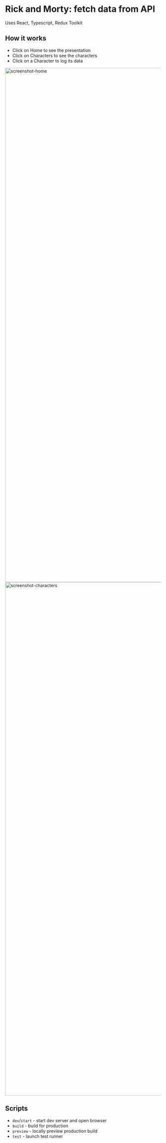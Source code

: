 # Rick and Morty: fetch data from API

Uses React, Typescript, Redux Toolkit

## How it works

- Click on Home to see the presentation
- Click on Characters to see the characters
- Click on a Character to log its data

<img width="1664" alt="screenshot-home" src="https://github.com/GregoryJego/Rick-Morty/assets/56254194/7f2ba778-2db0-4348-ab57-ec1a9bbc410f">
<img width="1661" alt="screenshot-characters" src="https://github.com/GregoryJego/Rick-Morty/assets/56254194/3f3bd895-e727-4af9-8880-448c5e193ebd">

## Scripts

- `dev`/`start` - start dev server and open browser
- `build` - build for production
- `preview` - locally preview production build
- `test` - launch test runner

